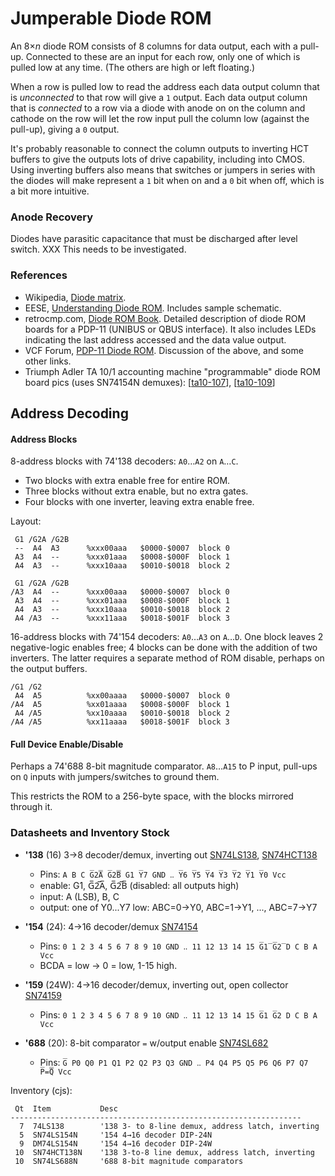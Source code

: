 Jumperable Diode ROM
====================

An 8×_n_ diode ROM consists of 8 columns for data output, each with a
pull-up. Connected to these are an input for each row, only one of which
is pulled low at any time. (The others are high or left floating.)

When a row is pulled low to read the address each data output column that is
_unconnected_ to that row will give a `1` output. Each data output column
that is _connected_ to a row via a diode with anode on on the column and
cathode on the row will let the row input pull the column low (against the
pull-up), giving a `0` output.

It's probably reasonable to connect the column outputs to inverting HCT
buffers to give the outputs lots of drive capability, including into CMOS.
Using inverting buffers also means that switches or jumpers in series with
the diodes will make represent a `1` bit when on and a `0` bit when off,
which is a bit more intuitive.

### Anode Recovery

Diodes have parasitic capacitance that must be discharged after level
switch. XXX This needs to be investigated.

### References

- Wikipedia, [Diode matrix][wp].
- EESE, [Understanding Diode ROM][eese 505304]. Includes sample schematic.
- retrocmp.com, [Diode ROM Book][drbook]. Detailed description of diode ROM
  boards for a PDP-11 (UNIBUS or QBUS interface). It also includes LEDs
  indicating the last address accessed and the data value output.
- VCF Forum, [PDP-11 Diode ROM][vcf 1246504]. Discussion of the above, and
  some other links.
- Triumph Adler TA 10/1 accounting machine "programmable" diode ROM board
  pics (uses SN74154N demuxes): [[ta10-107]], [[ta10-109]]


Address Decoding
----------------

#### Address Blocks

8-address blocks with 74'138 decoders: `A0`…`A2` on `A`…`C`.
- Two blocks with extra enable free for entire ROM.
- Three blocks without extra enable, but no extra gates.
- Four blocks with one inverter, leaving extra enable free.

Layout:

     G1 /G2A /G2B
     --  A4  A3      %xxx00aaa   $0000-$0007  block 0
     A3  A4  --      %xxx01aaa   $0008-$000F  block 1
     A4  A3  --      %xxx10aaa   $0010-$0018  block 2

     G1 /G2A /G2B
    /A3  A4  --      %xxx00aaa   $0000-$0007  block 0
     A3  A4  --      %xxx01aaa   $0008-$000F  block 1
     A4  A3  --      %xxx10aaa   $0010-$0018  block 2
     A4 /A3  --      %xxx11aaa   $0018-$001F  block 3

16-address blocks with 74'154 decoders: `A0`…`A3` on `A`…`D`. One block
leaves 2 negative-logic enables free; 4 blocks can be done with the
addition of two inverters. The latter requires a separate method of ROM
disable, perhaps on the output buffers.

    /G1 /G2
     A4  A5          %xx00aaaa   $0000-$0007  block 0
    /A4  A5          %xx01aaaa   $0008-$000F  block 1
     A4 /A5          %xx10aaaa   $0010-$0018  block 2
    /A4 /A5          %xx11aaaa   $0018-$001F  block 3

#### Full Device Enable/Disable

Perhaps a 74'688 8-bit magnitude comparator. `A8`…`A15` to P input,
pull-ups on `Q` inputs with jumpers/switches to ground them.

This restricts the ROM to a 256-byte space, with the blocks mirrored
through it.

### Datasheets and Inventory Stock

* __'138__ (16) 3→8 decoder/demux, inverting out [SN74LS138], [SN74HCT138]
  - Pins: `A B C G̅2̅A̅ G̅2̅B̅ G1 Y̅7 GND ‥ Y̅6 Y̅5 Y̅4 Y̅3 Y̅2 Y̅1 Y̅0 Vcc`
  - enable: G1, G̅2̅A̅, G̅2̅B̅  (disabled: all outputs high)
  - input: A (LSB), B, C
  - output: one of Y0...Y7 low: ABC=0→Y0, ABC=1→Y1, ..., ABC=7→Y7

* __'154__ (24): 4→16 decoder/demux [SN74154]
  - Pins: `0 1 2 3 4 5 6 7 8 9 10 GND ‥ 11 12 13 14 15 G̅1̅ G̅2̅ D C B A Vcc`
  - BCDA = low → 0 = low, 1-15 high.

* __'159__ (24W): 4→16 decoder/demux, inverting out, open collector [SN74159]
  - Pins: `0 1 2 3 4 5 6 7 8 9 10 GND ‥ 11 12 13 14 15 G̅1 G̅2 D C B A Vcc`

* __'688__ (20): 8-bit comparator `=` w/output enable [SN74SL682]
  - Pins: `G̅ P0 Q0 P1 Q1 P2 Q2 P3 Q3 GND ‥ P4 Q4 P5 Q5 P6 Q6 P7 Q7 P̅=̅Q̅ Vcc`

Inventory (cjs):

     Qt  Item           Desc
    -----------------------------------------------------------------
      7  74LS138        '138 3- to 8-line demux, address latch, inverting
      5  SN74LS154N     '154 4→16 decoder DIP-24N
      9  DM74LS154N     '154 4→16 decoder DIP-24W
     10  SN74HCT138N    '138 3-to-8 line demux, address latch, inverting
     10  SN74LS688N     '688 8-bit magnitude comparators



<!-------------------------------------------------------------------->
[drbook]: https://www.retrocmp.com/projects/diode-rom-book
[eese 505304]: https://electronics.stackexchange.com/q/505304/15390
[ta10-107]: http://www.horniger.de/computer/ta/TA101_107.jpg
[ta10-109]: http://www.horniger.de/computer/ta/TA101_109.jpg
[vcf 1246504]: https://forum.vcfed.org/index.php?threads/pdp-11-diode-rom.1246504/
[wp]: https://en.wikipedia.org/wiki/Diode_matrix

[SN74LS138]: http://www.ti.com/lit/gpn/sn74ls138
[SN74HCT138]: http://www.ti.com/lit/gpn/sn74hct138
[SN74154]: https://web.archive.org/web/20150321045049/http://www.ti.com/lit/ds/symlink/sn74154.pdf
[SN74159]: https://web.archive.org/web/20070102021404/http://focus.ti.com/lit/ds/symlink/sn74159.pdf
[SN74SL682]: https://www.ti.com/lit/ds/symlink/sn74ls682.pdf
